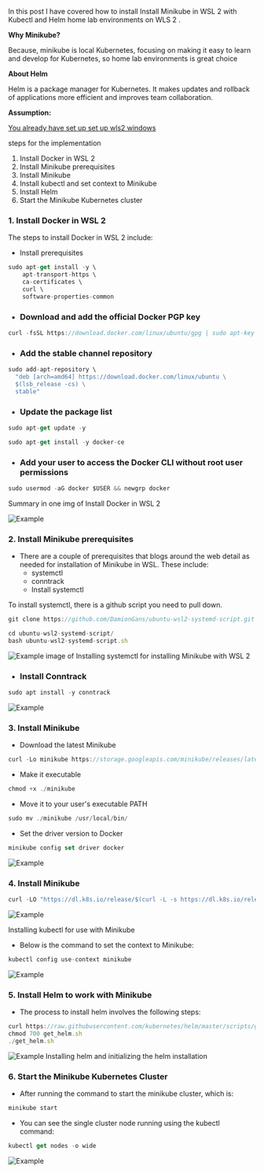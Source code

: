 
In this post I have covered how to install  Install Minikube in WSL 2 with Kubectl and Helm home lab environments on WLS 2 . 

__Why Minikube?__

Because, minikube is local Kubernetes, focusing on making it easy to learn and develop for Kubernetes, so home lab environments is great  choice 

__About Helm__

Helm is a package manager for Kubernetes. It makes updates and rollback of applications more efficient and improves team collaboration.


__Assumption:__

<ins>You already have set up set up wls2 windows</ins>

steps for the implementation

1. Install Docker in WSL 2
2. Install Minikube prerequisites
3. Install Minikube
4. Install kubectl and set context to Minikube
5. Install Helm
6. Start the Minikube Kubernetes cluster

### 1. Install Docker in WSL 2

The steps to install Docker in WSL 2 include:

- Install prerequisites

```jsx
sudo apt-get install -y \
    apt-transport-https \
    ca-certificates \
    curl \
    software-properties-common
```
  - ### Download and add the official Docker PGP key
 
 ```jsx
curl -fsSL https://download.docker.com/linux/ubuntu/gpg | sudo apt-key add -
```
  - ### Add the stable channel repository
 ```jsx
sudo add-apt-repository \
   "deb [arch=amd64] https://download.docker.com/linux/ubuntu \
   $(lsb_release -cs) \
   stable"
```
  - ### Update the package list

 ```jsx
sudo apt-get update -y
```
 ```jsx
sudo apt-get install -y docker-ce
```
  - ### Add your user to access the Docker CLI without root user permissions

 ```jsx
sudo usermod -aG docker $USER && newgrp docker
```
Summary in one img of Install Docker in WSL 2

![Example](https://github.com/eduardo152030/install-minikube-on-wsl2/blob/main/img1.png)

### 2. Install Minikube prerequisites

* There are a couple of prerequisites that blogs around the web detail as needed for installation of Minikube in WSL. These include:
  - systemctl
  - conntrack
  - Install systemctl

To install systemctl, there is a github script you need to pull down.

 ```jsx
git clone https://github.com/DamionGans/ubuntu-wsl2-systemd-script.git
```

 ```jsx
cd ubuntu-wsl2-systemd-script/
bash ubuntu-wsl2-systemd-script.sh
```
![Example](https://github.com/eduardo152030/install-minikube-on-wsl2/blob/main/img2.png)
image of Installing systemctl for installing Minikube with WSL 2

  - ### Install Conntrack

 ```jsx
 sudo apt install -y conntrack
```
![Example](https://github.com/eduardo152030/install-minikube-on-wsl2/blob/main/img3.png)

### 3. Install Minikube

* Download the latest Minikube

 ```jsx
 curl -Lo minikube https://storage.googleapis.com/minikube/releases/latest/minikube-linux-amd64
```
*  Make it executable
 ```jsx
chmod +x ./minikube
```
* Move it to your user's executable PATH
 ```jsx
sudo mv ./minikube /usr/local/bin/
```
* Set the driver version to Docker

 ```jsx
minikube config set driver docker
```
![Example](https://github.com/eduardo152030/install-minikube-on-wsl2/blob/main/img4.png)

### 4. Install Minikube
 ```jsx
curl -LO "https://dl.k8s.io/release/$(curl -L -s https://dl.k8s.io/release/stable.txt)/bin/linux/amd64/kubectl"
```
![Example](https://github.com/eduardo152030/install-minikube-on-wsl2/blob/main/img5.png)

Installing kubectl for use with Minikube

  - Below is the command to set the context to Minikube:

 ```jsx
kubectl config use-context minikube
```
![Example](https://github.com/eduardo152030/install-minikube-on-wsl2/blob/main/img6.png)

### 5. Install Helm to work with Minikube

  - The process to install helm involves the following steps:

```jsx
curl https://raw.githubusercontent.com/kubernetes/helm/master/scripts/get > get_helm.sh 
chmod 700 get_helm.sh 
./get_helm.sh
```
![Example](https://github.com/eduardo152030/install-minikube-on-wsl2/blob/main/img7.png)
Installing helm and initializing the helm installation

### 6. Start the Minikube Kubernetes Cluster
  - After running the command to start the minikube cluster, which is:

 ```jsx
minikube start
```

  - You can see the single cluster node running using the kubectl command:

 ```jsx
kubectl get nodes -o wide
```
![Example](https://github.com/eduardo152030/install-minikube-on-wsl2/blob/main/img8.png)
